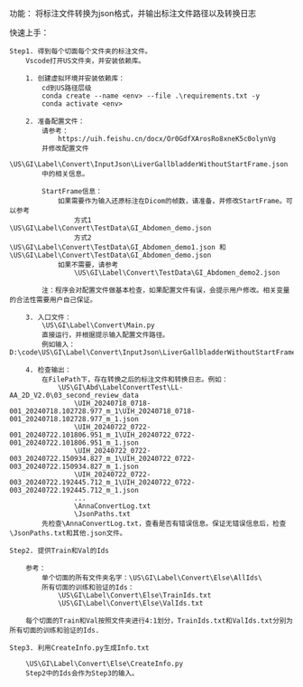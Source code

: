 功能：
    将标注文件转换为json格式，并输出标注文件路径以及转换日志


快速上手：
    
    Step1. 得到每个切面每个文件夹的标注文件。
        Vscode打开US文件夹，并安装依赖库。
    
        1. 创建虚拟环境并安装依赖库：
            cd到US路径层级
            conda create --name <env> --file .\requirements.txt -y
            conda activate <env>

        2. 准备配置文件：
            请参考：
                https://uih.feishu.cn/docx/Or0GdfXArosRo8xneK5c0olynVg
            并修改配置文件
                \US\GI\Label\Convert\InputJson\LiverGallbladderWithoutStartFrame.json
            中的相关信息。

            StartFrame信息：
                如果需要作为输入还原标注在Dicom的帧数，请准备，并修改StartFrame。可以参考
                    方式1 \US\GI\Label\Convert\TestData\GI_Abdomen_demo.json
                    方式2 \US\GI\Label\Convert\TestData\GI_Abdomen_demo1.json 和 \US\GI\Label\Convert\TestData\GI_Abdomen_demo.json
                如果不需要，请参考
                    \US\GI\Label\Convert\TestData\GI_Abdomen_demo2.json
                
            注：程序会对配置文件做基本检查，如果配置文件有误，会提示用户修改。相关变量的合法性需要用户自己保证。

        3. 入口文件：
            \US\GI\Label\Convert\Main.py
            直接运行，并根据提示输入配置文件路径。
            例如输入：D:\code\US\GI\Label\Convert\InputJson\LiverGallbladderWithoutStartFrame.json

        4. 检查输出：
            在FilePath下，存在转换之后的标注文件和转换日志。例如：
                \US\GI\Abd\LabelConvertTest\LL-AA_2D_V2.0\03_second_review_data
                    \UIH_20240718_0718-001_20240718.102728.977_m_1\UIH_20240718_0718-001_20240718.102728.977_m_1.json
                    \UIH_20240722_0722-001_20240722.101806.951_m_1\UIH_20240722_0722-001_20240722.101806.951_m_1.json
                    \UIH_20240722_0722-003_20240722.150934.827_m_1\UIH_20240722_0722-003_20240722.150934.827_m_1.json
                    \UIH_20240722_0722-003_20240722.192445.712_m_1\UIH_20240722_0722-003_20240722.192445.712_m_1.json
                    ...
                    \AnnaConvertLog.txt
                    \JsonPaths.txt
            先检查\AnnaConvertLog.txt，查看是否有错误信息。保证无错误信息后，检查\JsonPaths.txt和其他.json文件。
    
    Step2. 提供Train和Val的Ids

        参考：
            单个切面的所有文件夹名字：\US\GI\Label\Convert\Else\AllIds\
            所有切面的训练和验证的Ids：
                \US\GI\Label\Convert\Else\TrainIds.txt
                \US\GI\Label\Convert\Else\ValIds.txt

        每个切面的Train和Val按照文件夹进行4:1划分，TrainIds.txt和ValIds.txt分别为所有切面的训练和验证的Ids.

    Step3. 利用CreateInfo.py生成Info.txt
        
        \US\GI\Label\Convert\Else\CreateInfo.py
        Step2中的Ids会作为Step3的输入。



